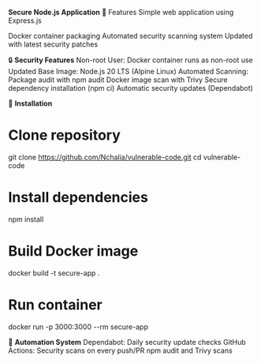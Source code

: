 **Secure Node.js Application**
🌟 Features
Simple web application using Express.js

Docker container packaging
Automated security scanning system
Updated with latest security patches

🔒 **Security Features**
Non-root User: Docker container runs as non-root use
Updated Base Image: Node.js 20 LTS (Alpine Linux)
Automated Scanning:
Package audit with npm audit
Docker image scan with Trivy
Secure dependency installation (npm ci)
Automatic security updates (Dependabot)

🚀 **Installation**
# Clone repository
git clone https://github.com/Nchalia/vulnerable-code.git
cd vulnerable-code
# Install dependencies
npm install

# Build Docker image
docker build -t secure-app .

# Run container
docker run -p 3000:3000 --rm secure-app

🤖 **Automation System**
Dependabot: Daily security update checks
GitHub Actions:
Security scans on every push/PR
npm audit and Trivy scans



